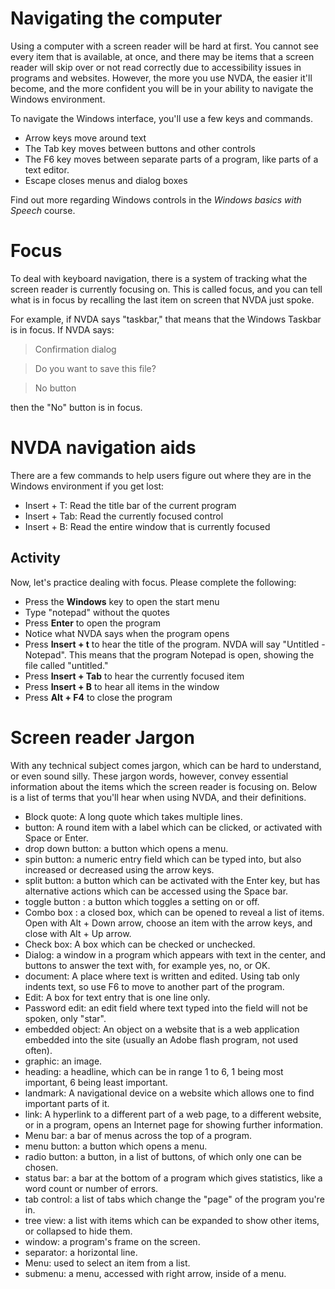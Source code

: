 Navigating the computer
=======================

Using a computer with a screen reader will be hard at first. You cannot
see every item that is available, at once, and there may be items that a
screen reader will skip over or not read correctly due to accessibility
issues in programs and websites. However, the more you use NVDA, the
easier it'll become, and the more confident you will be in your ability
to navigate the Windows environment.

To navigate the Windows interface, you'll use a few keys and commands.

-   Arrow keys move around text
-   The Tab key moves between buttons and other controls
-   The F6 key moves between separate parts of a program, like parts of
    a text editor.
-   Escape closes menus and dialog boxes

Find out more regarding Windows controls in the *Windows basics with
Speech* course.

Focus
=====

To deal with keyboard navigation, there is a system of tracking what the
screen reader is currently focusing on. This is called focus, and you
can tell what is in focus by recalling the last item on screen that NVDA
just spoke.

For example, if NVDA says "taskbar," that means that the Windows Taskbar
is in focus. If NVDA says:

> Confirmation dialog

> Do you want to save this file?

> No button

then the "No" button is in focus.

NVDA navigation aids
====================

There are a few commands to help users figure out where they are in the
Windows environment if you get lost:

- Insert + T: Read the title bar of the current program
- Insert + Tab: Read the currently focused control
- Insert + B: Read the entire window that is currently focused

Activity
--------

Now, let's practice dealing with focus. Please complete the following:

-   Press the **Windows** key to open the start menu
-   Type "notepad" without the quotes
-   Press **Enter** to open the program
-   Notice what NVDA says when the program opens
-   Press **Insert + t** to hear the title of the program. NVDA will say
    "Untitled - Notepad". This means that the program Notepad is open,
    showing the file called "untitled."
-   Press **Insert + Tab** to hear the currently focused item
-   Press **Insert + B** to hear all items in the window
-   Press **Alt + F4** to close the program

Screen reader Jargon
====================

With any technical subject comes jargon, which can be hard to
understand, or even sound silly. These jargon words, however, convey
essential information about the items which the screen reader is
focusing on. Below is a list of terms that you'll hear when using NVDA,
and their definitions.

- Block quote:   A long quote which takes multiple lines.
- button: A round item with a label which can be clicked, or activated
    with Space or Enter.
- drop down button: a button which opens a menu.
- spin button: a numeric entry field which can be typed into, but also
    increased or decreased using the arrow keys.
- split button: a button which can be activated with the Enter key,
    but has alternative actions which can be accessed using the Space
    bar.
- toggle button : a button which toggles a setting on or off.
- Combo box : a closed box, which can be opened to reveal a list of
    items. Open with Alt + Down arrow, choose an item with the arrow
    keys, and close with Alt + Up arrow.
- Check box: A box which can be checked or unchecked.
- Dialog: a window in a program which appears with text in the center,
    and buttons to answer the text with, for example yes, no, or OK.
- document: A place where text is written and edited. Using tab only
    indents text, so use F6 to move to another part of the program.
- Edit: A box for text entry that is one line only.
- Password edit: an edit field where text typed into the field will
    not be spoken, only "star".
- embedded object: An object on a website that is a web application
    embedded into the site (usually an Adobe flash program, not used
    often).
- graphic: an image.
- heading: a headline, which can be in range 1 to 6, 1 being most
    important, 6 being least important.
- landmark: A navigational device on a website which allows one to
    find important parts of it.
- link: A hyperlink to a different part of a web page, to a different
    website, or in a program, opens an Internet page for showing
    further information.
- Menu bar: a bar of menus across the top of a program.
- menu button: a button which opens a menu.
- radio button: a button, in a list of buttons, of which only one can
  be chosen.
- status bar: a bar at the bottom of a program which gives statistics,
    like a word count or number of errors.
- tab control: a list of tabs which change the "page" of the program
  you're in.
- tree view: a list with items which can be expanded to show other
    items, or collapsed to hide them.
- window: a program's frame on the screen.
- separator: a horizontal line.
- Menu: used to select an item from a list.
- submenu: a menu, accessed with right arrow, inside of a menu.

